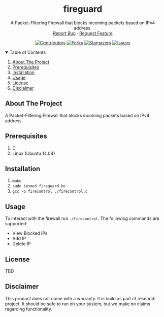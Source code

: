 <div align="center">
    <h1 align="center">fireguard</h1>
    <p align="center">
    A Packet-Filtering Firewall that blocks incoming packets based on IPv4 address.
    <br />
    <a href="https://github.com/silvs110/fireguard/issues/new?assignees=+&labels=bug&template=bug_report.md&title=+">Report Bug</a>
    ·
    <a href="https://github.com/silvs110/fireguard/issues/new?assignees=+&labels=+&template=feature_or_enhancement_request.md&title=+">Request Feature</a>
    </p>

[![Contributors][contributors-shield]][contributors-url]
[![Forks][forks-shield]][forks-url]
[![Stargazers][stars-shield]][stars-url]
[![Issues][issues-shield]][issues-url]

</div>


<!-- TABLE OF CONTENTS -->
<details open="open">
  <summary>Table of Contents</summary>
  <ol>
    <li>
      <a href="#about-the-project">About The Project</a>
    </li>
    <li><a href="#prerequisites">Prerequisites</a></li>
    <li><a href="#installation">Installation</a></li>
    <li><a href="#usage">Usage</a></li>
    <li><a href="#license">License</a></li>
    <li><a href="#disclaimer">Disclaimer</a></li>
  </ol>
</details>

## About The Project
A Packet-Filtering Firewall that blocks incoming packets based on IPv4 address.

## Prerequisites
1. C
2. Linux (Ubuntu 14.04)

## Installation


1. `make`
2. `sudo insmod fireguard.ko`
3. `gcc -o firecontrol ./firecontrol.c`

## Usage
To interact with the firewall run `./firecontrol`. The following commands are supported:
* View Blocked IPs
* Add IP
* Delete IP
<!-- LICENSE -->
## License

TBD

## Disclaimer

This product does not come with a warranty. It is build as part of research project. It should be safe
to run on your system, but we make no claims regarding functionality.

[contributors-shield]: https://img.shields.io/github/contributors/silvs110/fireguard.svg?style=for-the-badge
[contributors-url]: https://github.com/silvs110/fireguard/graphs/contributors
[forks-shield]: https://img.shields.io/github/forks/silvs110/fireguard.svg?style=for-the-badge
[forks-url]: https://github.com/silvs110/fireguard/network/members
[stars-shield]: https://img.shields.io/github/stars/silvs110/fireguard.svg?style=for-the-badge
[stars-url]: https://github.com/silvs110/fireguard/stargazers
[issues-shield]: https://img.shields.io/github/issues/silvs110/fireguard.svg?style=for-the-badge
[issues-url]: https://github.com/silvs110/fireguard/issues
[license-shield]: https://img.shields.io/github/license/silvs110/fireguard.svg?style=for-the-badge
[license-url]: https://github.com/silvs110/fireguard/blob/master/LICENSE
